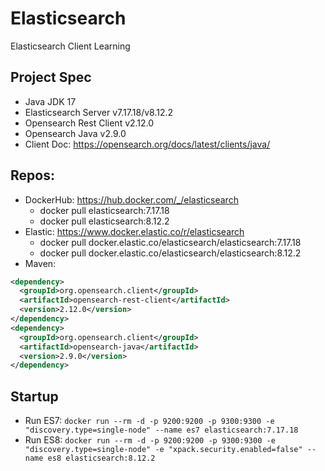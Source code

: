 # Elasticsearch
 Elasticsearch Client Learning

## Project Spec
* Java JDK 17
* Elasticsearch Server v7.17.18/v8.12.2
* Opensearch Rest Client v2.12.0
* Opensearch Java v2.9.0
* Client Doc: https://opensearch.org/docs/latest/clients/java/

## Repos:
* DockerHub: https://hub.docker.com/_/elasticsearch
  * docker pull elasticsearch:7.17.18
  * docker pull elasticsearch:8.12.2
* Elastic: https://www.docker.elastic.co/r/elasticsearch
  * docker pull docker.elastic.co/elasticsearch/elasticsearch:7.17.18
  * docker pull docker.elastic.co/elasticsearch/elasticsearch:8.12.2
* Maven:
```xml
<dependency>
  <groupId>org.opensearch.client</groupId>
  <artifactId>opensearch-rest-client</artifactId>
  <version>2.12.0</version>
</dependency>
<dependency>
  <groupId>org.opensearch.client</groupId>
  <artifactId>opensearch-java</artifactId>
  <version>2.9.0</version>
</dependency>
```
## Startup
* Run ES7: `docker run --rm -d -p 9200:9200 -p 9300:9300 -e "discovery.type=single-node" --name es7 elasticsearch:7.17.18`
* Run ES8: `docker run --rm -d -p 9200:9200 -p 9300:9300 -e "discovery.type=single-node" -e "xpack.security.enabled=false" --name es8 elasticsearch:8.12.2`
